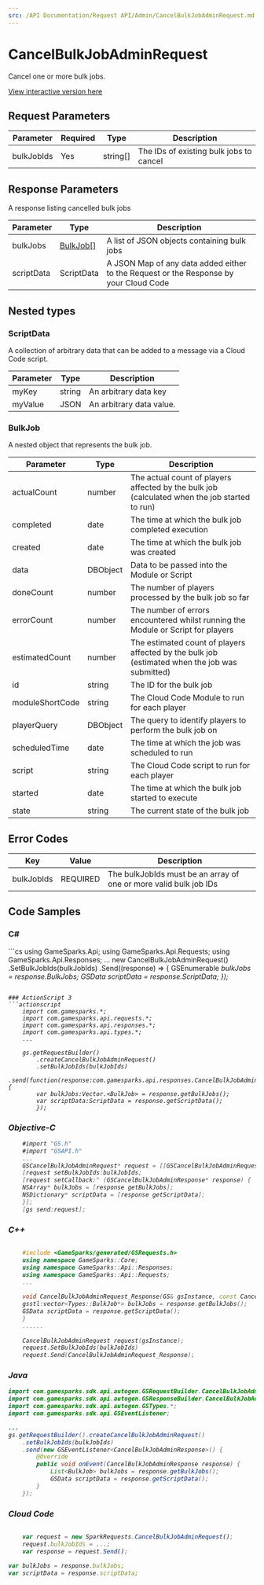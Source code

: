 ```yaml
---
src: /API Documentation/Request API/Admin/CancelBulkJobAdminRequest.md
---
```


# CancelBulkJobAdminRequest


Cancel one or more bulk jobs.


<a href="https://api.gamesparks.net/#cancelbulkjobadminrequest" target="_gsapi">View interactive version here</a>

## Request Parameters

Parameter | Required | Type | Description
--------- | -------- | ---- | -----------
bulkJobIds | Yes | string[] | The IDs of existing bulk jobs to cancel

## Response Parameters


A response listing cancelled bulk jobs

Parameter | Type | Description
--------- | ---- | -----------
bulkJobs | [BulkJob[]](#bulkjob) | A list of JSON objects containing bulk jobs
scriptData | ScriptData | A JSON Map of any data added either to the Request or the Response by your Cloud Code

## Nested types

### ScriptData

A collection of arbitrary data that can be added to a message via a Cloud Code script.

Parameter | Type | Description
--------- | ---- | -----------
myKey | string | An arbitrary data key
myValue | JSON | An arbitrary data value.

### BulkJob

A nested object that represents the bulk job.

Parameter | Type | Description
--------- | ---- | -----------
actualCount | number | The actual count of players affected by the bulk job (calculated when the job started to run)
completed | date | The time at which the bulk job completed execution
created | date | The time at which the bulk job was created
data | DBObject | Data to be passed into the Module or Script
doneCount | number | The number of players processed by the bulk job so far
errorCount | number | The number of errors encountered whilst running the Module or Script for players
estimatedCount | number | The estimated count of players affected by the bulk job (estimated when the job was submitted)
id | string | The ID for the bulk job
moduleShortCode | string | The Cloud Code Module to run for each player
playerQuery | DBObject | The query to identify players to perform the bulk job on
scheduledTime | date | The time at which the job was scheduled to run
script | string | The Cloud Code script to run for each player
started | date | The time at which the bulk job started to execute
state | string | The current state of the bulk job

## Error Codes

Key | Value | Description
--------- | ----------- | -----------
bulkJobIds | REQUIRED | The bulkJobIds must be an array of one or more valid bulk job IDs

## Code Samples

<h3>C#</h3>
```cs
	using GameSparks.Api;
	using GameSparks.Api.Requests;
	using GameSparks.Api.Responses;
	...
	new CancelBulkJobAdminRequest()
		.SetBulkJobIds(bulkJobIds)
		.Send((response) => {
		GSEnumerable<var> bulkJobs = response.BulkJobs; 
		GSData scriptData = response.ScriptData; 
		});

```

### ActionScript 3
```actionscript
	import com.gamesparks.*;
	import com.gamesparks.api.requests.*;
	import com.gamesparks.api.responses.*;
	import com.gamesparks.api.types.*;
	...
	
	gs.getRequestBuilder()
	    .createCancelBulkJobAdminRequest()
		.setBulkJobIds(bulkJobIds)
		.send(function(response:com.gamesparks.api.responses.CancelBulkJobAdminResponse):void {
		var bulkJobs:Vector.<BulkJob> = response.getBulkJobs(); 
		var scriptData:ScriptData = response.getScriptData(); 
		});

```

### Objective-C
```objectivec
	#import "GS.h"
	#import "GSAPI.h"
	...
	GSCancelBulkJobAdminRequest* request = [[GSCancelBulkJobAdminRequest alloc] init];
	[request setBulkJobIds:bulkJobIds;
	[request setCallback:^ (GSCancelBulkJobAdminResponse* response) {
	NSArray* bulkJobs = [response getBulkJobs]; 
	NSDictionary* scriptData = [response getScriptData]; 
	}];
	[gs send:request];

```

### C++
```cpp

	#include <GameSparks/generated/GSRequests.h>
	using namespace GameSparks::Core;
	using namespace GameSparks::Api::Responses;
	using namespace GameSparks::Api::Requests;
	...
	
	void CancelBulkJobAdminRequest_Response(GS& gsInstance, const CancelBulkJobAdminResponse& response) {
	gsstl:vector<Types::BulkJob*> bulkJobs = response.getBulkJobs(); 
	GSData scriptData = response.getScriptData(); 
	}
	......
	
	CancelBulkJobAdminRequest request(gsInstance);
	request.SetBulkJobIds(bulkJobIds)
	request.Send(CancelBulkJobAdminRequest_Response);
```

### Java
```java
import com.gamesparks.sdk.api.autogen.GSRequestBuilder.CancelBulkJobAdminRequest;
import com.gamesparks.sdk.api.autogen.GSResponseBuilder.CancelBulkJobAdminResponse;
import com.gamesparks.sdk.api.autogen.GSTypes.*;
import com.gamesparks.sdk.api.GSEventListener;

...
gs.getRequestBuilder().createCancelBulkJobAdminRequest()
	.setBulkJobIds(bulkJobIds)
	.send(new GSEventListener<CancelBulkJobAdminResponse>() {
		@Override
		public void onEvent(CancelBulkJobAdminResponse response) {
			List<BulkJob> bulkJobs = response.getBulkJobs(); 
			GSData scriptData = response.getScriptData(); 
		}
	});

```

### Cloud Code
```javascript

	var request = new SparkRequests.CancelBulkJobAdminRequest();
	request.bulkJobIds = ...;
	var response = request.Send();
	
var bulkJobs = response.bulkJobs; 
var scriptData = response.scriptData; 
```


